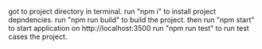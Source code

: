 got to project directory in terminal.
run "npm i" to install project depndencies.
run "npm run build" to build the project.
then run "npm start" to start application on http://localhost:3500
run "npm run test" to run test cases the project.
